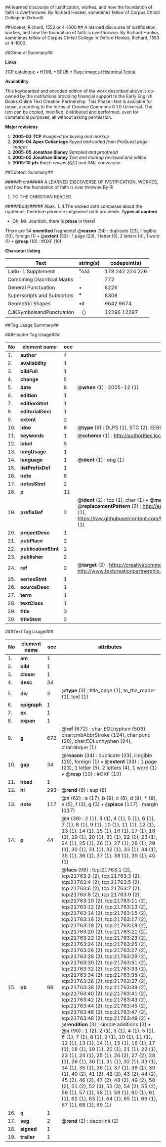 #A learned discourse of iustification, workes, and how the foundation of faith is overthrowne. By Richard Hooker, sometimes fellow of Corpus Christi College in Oxford#

##Hooker, Richard, 1553 or 4-1600.##
A learned discourse of iustification, workes, and how the foundation of faith is overthrowne. By Richard Hooker, sometimes fellow of Corpus Christi College in Oxford
Hooker, Richard, 1553 or 4-1600.

##General Summary##

**Links**

[TCP catalogue](http://www.ota.ox.ac.uk/tcp/)  • 
[HTML](http://tei.it.ox.ac.uk/tcp/Texts-HTML/free/A03/A03586.html)  • 
[EPUB](http://tei.it.ox.ac.uk/tcp/Texts-EPUB/free/A03/A03586.epub) • 
[Page images (Historical Texts)](https://data.historicaltexts.jisc.ac.uk/view?pubId=eebo-99856234e&pageId=eebo-99856234e-21763-1)

**Availability**

This keyboarded and encoded edition of the
	       work described above is co-owned by the institutions
	       providing financial support to the Early English Books
	       Online Text Creation Partnership. This Phase I text is
	       available for reuse, according to the terms of Creative
	       Commons 0 1.0 Universal. The text can be copied,
	       modified, distributed and performed, even for
	       commercial purposes, all without asking permission.

**Major revisions**

1. __2005-03__ __TCP__ *Assigned for keying and markup*
1. __2005-04__ __Apex CoVantage__ *Keyed and coded from ProQuest page images*
1. __2005-05__ __Jonathan Blaney__ *Sampled and proofread*
1. __2005-05__ __Jonathan Blaney__ *Text and markup reviewed and edited*
1. __2005-10__ __pfs__ *Batch review (QC) and XML conversion*

##Content Summary##

#####Front#####
A LEARNED DISCOVERSE OF IVSTIFICATION, WORKES, and how the foundation of faith is over throwne.By RI
1. TO THE CHRISTIAN READER.

#####Body#####
Abak. 1. 4.The wicked doth compasse about the righteous; therefore perverse iudgement doth proceede.
**Types of content**

  * Oh, Mr. Jourdain, there is **prose** in there!

There are 34 **ommitted** fragments! 
 @__reason__ (34) : duplicate (23), illegible (10), foreign (1)  •  @__extent__ (33) : 1 page (23), 1 letter (5), 2 letters (4), 1 word (1)  •  @__resp__ (10) : #OXF (10)

**Character listing**


|Text|string(s)|codepoint(s)|
|---|---|---|
|Latin-1 Supplement|²òàâ|178 242 224 226|
|Combining             Diacritical Marks|̄|772|
|General Punctuation|•|8226|
|Superscripts             and Subscripts|⁴|8308|
|Geometric Shapes|▪◊|9642 9674|
|CJKSymbolsandPunctuation|〈〉|12296 12297|

##Tag Usage Summary##

###Header Tag Usage###

|No|element name|occ|attributes|
|---|---|---|---|
|1.|__author__|4||
|2.|__availability__|1||
|3.|__biblFull__|1||
|4.|__change__|5||
|5.|__date__|8| @__when__ (1) : 2005-12 (1)|
|6.|__edition__|1||
|7.|__editionStmt__|1||
|8.|__editorialDecl__|1||
|9.|__extent__|2||
|10.|__idno__|6| @__type__ (6) : DLPS (1), STC (2), EEBO-CITATION (1), PROQUEST (1), VID (1)|
|11.|__keywords__|1| @__scheme__ (1) : http://authorities.loc.gov/ (1)|
|12.|__label__|5||
|13.|__langUsage__|1||
|14.|__language__|1| @__ident__ (1) : eng (1)|
|15.|__listPrefixDef__|1||
|16.|__note__|8||
|17.|__notesStmt__|2||
|18.|__p__|11||
|19.|__prefixDef__|2| @__ident__ (2) : tcp (1), char (1)  •  @__matchPattern__ (2) : ([0-9\-]+):([0-9IVX]+) (1), (.+) (1)  •  @__replacementPattern__ (2) : http://eebo.chadwyck.com/downloadtiff?vid=$1&page=$2 (1), https://raw.githubusercontent.com/textcreationpartnership/Texts/master/tcpchars.xml#$1 (1)|
|20.|__projectDesc__|1||
|21.|__pubPlace__|2||
|22.|__publicationStmt__|2||
|23.|__publisher__|2||
|24.|__ref__|2| @__target__ (2) : https://creativecommons.org/publicdomain/zero/1.0/ (1), http://www.textcreationpartnership.org/docs/. (1)|
|25.|__seriesStmt__|1||
|26.|__sourceDesc__|1||
|27.|__term__|1||
|28.|__textClass__|1||
|29.|__title__|3||
|30.|__titleStmt__|2||


###Text Tag Usage###

|No|element name|occ|attributes|
|---|---|---|---|
|1.|__am__|1||
|2.|__bibl__|1||
|3.|__closer__|1||
|4.|__desc__|34||
|5.|__div__|3| @__type__ (3) : title_page (1), to_the_reader (1), text (1)|
|6.|__epigraph__|1||
|7.|__ex__|1||
|8.|__expan__|1||
|9.|__g__|672| @__ref__ (672) : char:EOLhyphen (503), char:cmbAbbrStroke (124), char:punc (20), char:EOLunhyphen (24), char:abque (1)|
|10.|__gap__|34| @__reason__ (34) : duplicate (23), illegible (10), foreign (1)  •  @__extent__ (33) : 1 page (23), 1 letter (5), 2 letters (4), 1 word (1)  •  @__resp__ (10) : #OXF (10)|
|11.|__head__|1||
|12.|__hi__|293| @__rend__ (8) : sup (8)|
|13.|__note__|117| @__n__ (62) : a (17), b (9), c (8), d (8), * (9), e (5), f (3), g (3)  •  @__place__ (117) : margin (117)|
|14.|__p__|44| @__n__ (39) : 2 (1), 3 (1), 4 (1), 5 (1), 6 (1), 7 (1), 8 (1), 9 (1), 10 (1), 11 (1), 12 (1), 13 (1), 14 (1), 15 (1), 16 (1), 17 (1), 18 (1), 19 (1), 20 (1), 21 (1), 22 (1), 23 (1), 24 (1), 25 (1), 26 (1), 27 (1), 28 (1), 29 (1), 30 (1), 31 (1), 32 (1), 33 (1), 34 (1), 35 (1), 36 (1), 37 (1), 38 (1), 39 (1), 40 (1)|
|15.|__pb__|98| @__facs__ (98) : tcp:21763:1 (2), tcp:21763:2 (2), tcp:21763:3 (2), tcp:21763:4 (2), tcp:21763:5 (2), tcp:21763:6 (2), tcp:21763:7 (2), tcp:21763:8 (2), tcp:21763:9 (2), tcp:21763:10 (2), tcp:21763:11 (2), tcp:21763:12 (2), tcp:21763:13 (2), tcp:21763:14 (2), tcp:21763:15 (2), tcp:21763:16 (2), tcp:21763:17 (2), tcp:21763:18 (2), tcp:21763:19 (2), tcp:21763:20 (2), tcp:21763:21 (2), tcp:21763:22 (2), tcp:21763:23 (2), tcp:21763:24 (2), tcp:21763:25 (2), tcp:21763:26 (2), tcp:21763:27 (2), tcp:21763:28 (2), tcp:21763:29 (2), tcp:21763:30 (2), tcp:21763:31 (2), tcp:21763:32 (2), tcp:21763:33 (2), tcp:21763:34 (2), tcp:21763:35 (2), tcp:21763:36 (2), tcp:21763:37 (2), tcp:21763:38 (2), tcp:21763:39 (2), tcp:21763:40 (2), tcp:21763:41 (2), tcp:21763:42 (2), tcp:21763:43 (2), tcp:21763:44 (2), tcp:21763:45 (2), tcp:21763:46 (2), tcp:21763:47 (2), tcp:21763:48 (2), tcp:21763:49 (2)  •  @__rendition__ (3) : simple:additions (3)  •  @__n__ (90) : 1 (2), 2 (1), 3 (1), 4 (1), 5 (1), 6 (1), 7 (1), 8 (1), 9 (1), 10 (1), 11 (1), 12 (1), 13 (1), 14 (1), 15 (1), 16 (1), 17 (1), 18 (1), 19 (1), 20 (1), 21 (1), 22 (1), 23 (1), 24 (1), 25 (1), 26 (2), 27 (2), 28 (1), 29 (1), 30 (1), 31 (1), 32 (1), 33 (1), 34 (1), 35 (1), 36 (1), 37 (1), 38 (1), 39 (1), 40 (2), 41 (2), 42 (2), 43 (2), 44 (2), 45 (2), 46 (2), 47 (2), 48 (2), 49 (2), 50 (2), 51 (2), 52 (3), 53 (3), 54 (2), 55 (2), 56 (1), 57 (1), 58 (1), 59 (1), 60 (1), 61 (1), 62 (1), 63 (1), 64 (1), 65 (1), 66 (1), 67 (1), 68 (1), 69 (1)|
|16.|__q__|1||
|17.|__seg__|2| @__rend__ (2) : decorInit (2)|
|18.|__signed__|1||
|19.|__trailer__|1||
